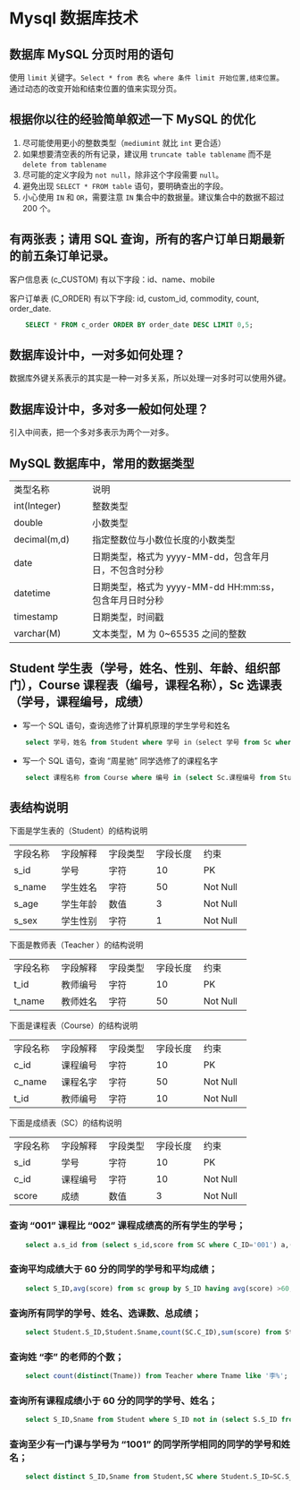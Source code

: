 Mysql 数据库技术
===========

## 数据库 MySQL 分页时用的语句

使用 `limit` 关键字。`Select * from 表名 where 条件 limit 开始位置,结束位置`。通过动态的改变开始和结束位置的值来实现分页。

## 根据你以往的经验简单叙述一下 MySQL 的优化

1.  尽可能使用更小的整数类型（`mediumint` 就比 `int` 更合适）
2.  如果想要清空表的所有记录，建议用 `truncate table tablename` 而不是 `delete from tablename`
3.  尽可能的定义字段为 `not null`，除非这个字段需要 `null`。
4.  避免出现 `SELECT * FROM table` 语句，要明确查出的字段。
5.  小心使用 `IN` 和 `OR`，需要注意 `IN` 集合中的数据量。建议集合中的数据不超过 200 个。

## 有两张表；请用 SQL 查询，所有的客户订单日期最新的前五条订单记录。

客户信息表 (c\_CUSTOM) 有以下字段：id、name、mobile

客户订单表 (C\_ORDER) 有以下字段: id, custom\_id, commodity, count, order\_date.

```sql
	SELECT * FROM c_order ORDER BY order_date DESC LIMIT 0,5;
```

## 数据库设计中，一对多如何处理？

数据库外键关系表示的其实是一种一对多关系，所以处理一对多时可以使用外键。

## 数据库设计中，多对多一般如何处理？

引入中间表，把一个多对多表示为两个一对多。

## MySQL 数据库中，常用的数据类型

<table width="619"><tbody><tr><td width="132">类型名称</td><td width="423">说明</td></tr><tr><td>int(Integer)</td><td>整数类型</td></tr><tr><td>double</td><td>小数类型</td></tr><tr><td>decimal(m,d)</td><td>指定整数位与小数位长度的小数类型</td></tr><tr><td>date</td><td>日期类型，格式为 yyyy-MM-dd，包含年月日，不包含时分秒</td></tr><tr><td>datetime</td><td>日期类型，格式为 yyyy-MM-dd HH:mm:ss，包含年月日时分秒</td></tr><tr><td>timestamp</td><td>日期类型，时间戳</td></tr><tr><td>varchar(M)</td><td>文本类型，M 为 0~65535 之间的整数</td></tr></tbody></table>

## Student 学生表（学号，姓名、性别、年龄、组织部门），Course 课程表（编号，课程名称），Sc 选课表（学号，课程编号，成绩）

*   写一个 SQL 语句，查询选修了计算机原理的学生学号和姓名

```sql
	select 学号，姓名 from Student where 学号 in（select 学号 from Sc where 课程编号 in(Select 课程编号 from Course where 课程名称 = ‘计算机原理’)）
```

*   写一个 SQL 语句，查询 “周星驰” 同学选修了的课程名字

```sql
	select 课程名称 from Course where 编号 in (select Sc.课程编号 from Student,Sc where Student.姓名=’周星驰’ and Student.学号 = Sc.学号)
```

## 表结构说明

下面是学生表的（Student）的结构说明

<table border="0" width="345" cellspacing="0" cellpadding="0"><tbody><tr><td width="69" height="19">字段名称</td><td width="69">字段解释</td><td width="69">字段类型</td><td width="69">字段长度</td><td width="69">约束</td></tr><tr><td height="19">s_id</td><td>学号</td><td>字符</td><td>10</td><td>PK</td></tr><tr><td height="19">s_name</td><td>学生姓名</td><td>字符</td><td>50</td><td>Not Null</td></tr><tr><td height="19">s_age</td><td>学生年龄</td><td>数值</td><td>3</td><td>Not Null</td></tr><tr><td height="19">s_sex</td><td>学生性别</td><td>字符</td><td>1</td><td>Not Null</td></tr></tbody></table>

下面是教师表（Teacher ）的结构说明

<table border="0" width="345" cellspacing="0" cellpadding="0"><tbody><tr><td width="69" height="19">字段名称</td><td width="69">字段解释</td><td width="69">字段类型</td><td width="69">字段长度</td><td width="69">约束</td></tr><tr><td height="19">t_id</td><td>教师编号</td><td>字符</td><td>10</td><td>PK</td></tr><tr><td height="19">t_name</td><td>教师姓名</td><td>字符</td><td>50</td><td>Not Null</td></tr></tbody></table>

下面是课程表（Course）的结构说明

<table border="0" width="345" cellspacing="0" cellpadding="0"><tbody><tr><td width="69" height="19">字段名称</td><td width="69">字段解释</td><td width="69">字段类型</td><td width="69">字段长度</td><td width="69">约束</td></tr><tr><td height="19">c_id</td><td>课程编号</td><td>字符</td><td>10</td><td>PK</td></tr><tr><td height="19">c_name</td><td>课程名字</td><td>字符</td><td>50</td><td>Not Null</td></tr><tr><td height="19">t_id</td><td>教师编号</td><td>字符</td><td>10</td><td>Not Null</td></tr></tbody></table>

下面是成绩表（SC）的结构说明

<table border="0" width="345" cellspacing="0" cellpadding="0"><tbody><tr><td width="69" height="19">字段名称</td><td width="69">字段解释</td><td width="69">字段类型</td><td width="69">字段长度</td><td width="69">约束</td></tr><tr><td height="19">s_id</td><td>学号</td><td>字符</td><td>10</td><td>PK</td></tr><tr><td height="19">c_id</td><td>课程编号</td><td>字符</td><td>10</td><td>Not Null</td></tr><tr><td height="19">score</td><td>成绩</td><td>数值</td><td>3</td><td>Not Null</td></tr></tbody></table>

### 查询 “001” 课程比 “002” 课程成绩高的所有学生的学号；

```sql
	select a.s_id from (select s_id,score from SC where C_ID='001') a,(select s_id,scorefrom SC where C_ID='002') b where a.score>b.score and a.s_id=b.s_id;
```

### 查询平均成绩大于 60 分的同学的学号和平均成绩；

```sql
	select S_ID,avg(score) from sc group by S_ID having avg(score) >60;
```

### 查询所有同学的学号、姓名、选课数、总成绩；

```sql
	select Student.S_ID,Student.Sname,count(SC.C_ID),sum(score) from Student left Outer join SC on Student.S_ID=SC.S_ID group by Student.S_ID,Sname
```

### 查询姓 “李” 的老师的个数；

```sql
	select count(distinct(Tname)) from Teacher where Tname like '李%';
```

### 查询所有课程成绩小于 60 分的同学的学号、姓名；

```sql
	select S_ID,Sname from Student where S_ID not in (select S.S_ID from Student AS S,SC where S.S_ID=SC.S_ID and score>60);
```

### 查询至少有一门课与学号为 “1001” 的同学所学相同的同学的学号和姓名；

```sql
	select distinct S_ID,Sname from Student,SC where Student.S_ID=SC.S_ID and SC.C_ID in (select C_ID from SC where S_ID='1001');
```
